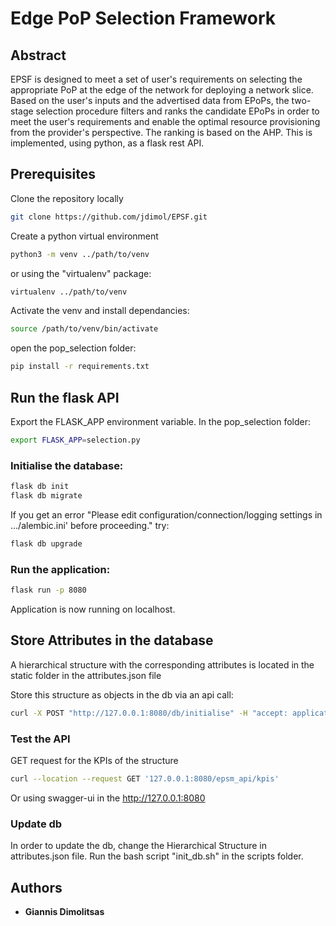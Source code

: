 # Edge PoP Selection Framework

## Abstract

EPSF is designed to meet a set of user's requirements on selecting the appropriate PoP at the edge of the network for deploying a network slice. 
Based on the user's inputs and the advertised data from EPoPs, the two-stage selection procedure filters and ranks the candidate EPoPs in order to meet the user's requirements and enable the optimal resource provisioning from the provider's perspective. The ranking is based on the AHP. This is implemented, using python, as a flask rest API.

## Prerequisites

Clone the repository locally

```bash
git clone https://github.com/jdimol/EPSF.git
```

Create a python virtual environment

```bash
python3 -m venv ../path/to/venv
```

or using the "virtualenv" package:
```bash
virtualenv ../path/to/venv
```

Activate the venv and install dependancies:
```bash
source /path/to/venv/bin/activate
```
open the pop_selection folder:
```bash
pip install -r requirements.txt
```

## Run the flask API

Export the FLASK_APP environment variable. In the pop_selection folder:

```bash
export FLASK_APP=selection.py
```

### Initialise the database:

```bash
flask db init
flask db migrate
```

If you get an error "Please edit configuration/connection/logging settings in .../alembic.ini' before proceeding." try:

```bash
flask db upgrade
```

### Run the application:

```bash
flask run -p 8080
```
Application is now running on localhost.

## Store Attributes in the database

A hierarchical structure with the corresponding attributes is located in the static folder in the attributes.json file

Store this structure as objects in the db via an api call:

```bash
curl -X POST "http://127.0.0.1:8080/db/initialise" -H "accept: application/json" -H "Content-Type: application/json" -d @./static/attributes.json
```
### Test the API

GET request for the KPIs of the structure

```bash
curl --location --request GET '127.0.0.1:8080/epsm_api/kpis'
```

Or using swagger-ui in the http://127.0.0.1:8080

### Update db

In order to update the db, change the Hierarchical Structure in attributes.json file.
Run the bash script "init_db.sh" in the scripts folder.

## Authors

* **Giannis Dimolitsas**
